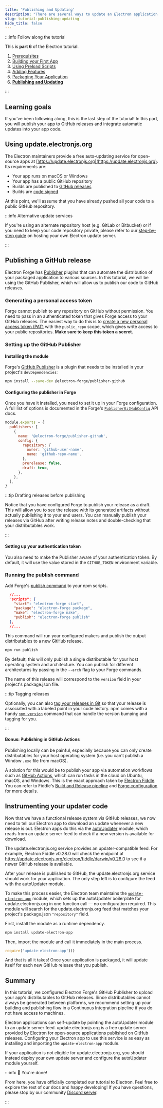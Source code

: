 ```yaml
---
title: 'Publishing and Updating'
description: "There are several ways to update an Electron application. The easiest and officially supported one is taking advantage of the built-in Squirrel framework and Electron's autoUpdater module."
slug: tutorial-publishing-updating
hide_title: false
---
```


:::info Follow along the tutorial

This is **part 6** of the Electron tutorial.

1. [Prerequisites][prerequisites]
1. [Building your First App][building your first app]
1. [Using Preload Scripts][preload]
1. [Adding Features][features]
1. [Packaging Your Application][packaging]
1. **[Publishing and Updating][updates]**

:::

## Learning goals

If you've been following along, this is the last step of the tutorial! In this part,
you will publish your app to GitHub releases and integrate automatic updates
into your app code.

## Using update.electronjs.org

The Electron maintainers provide a free auto-updating service for open-source apps
at [https://update.electronjs.org](https://update.electronjs.org). Its requirements are:

- Your app runs on macOS or Windows
- Your app has a public GitHub repository
- Builds are published to [GitHub releases]
- Builds are [code signed][code-signed]

At this point, we'll assume that you have already pushed all your
code to a public GitHub repository.

:::info Alternative update services

If you're using an alternate repository host (e.g. GitLab or Bitbucket) or if
you need to keep your code repository private, please refer to our
[step-by-step guide][update-server] on hosting your own Electron update server.

:::

## Publishing a GitHub release

Electron Forge has [Publisher] plugins that can automate the distribution
of your packaged application to various sources. In this tutorial, we will
be using the GitHub Publisher, which will allow us to publish
our code to GitHub releases.

### Generating a personal access token

Forge cannot publish to any repository on GitHub without permission. You
need to pass in an authenticated token that gives Forge access to
your GitHub releases. The easiest way to do this is to
[create a new personal access token (PAT)][new-pat]
with the `public_repo` scope, which gives write access to your public repositories.
**Make sure to keep this token a secret.**

### Setting up the GitHub Publisher

#### Installing the module

Forge's [GitHub Publisher] is a plugin that
needs to be installed in your project's `devDependencies`:

```sh npm2yarn
npm install --save-dev @electron-forge/publisher-github
```

#### Configuring the publisher in Forge

Once you have it installed, you need to set it up in your Forge
configuration. A full list of options is documented in the Forge's
[`PublisherGitHubConfig`] API docs.

```js title='forge.config.js'
module.exports = {
  publishers: [
    {
      name: '@electron-forge/publisher-github',
      config: {
        repository: {
          owner: 'github-user-name',
          name: 'github-repo-name',
        },
        prerelease: false,
        draft: true,
      },
    },
  ],
}
```

:::tip Drafting releases before publishing

Notice that you have configured Forge to publish your release as a draft.
This will allow you to see the release with its generated artifacts
without actually publishing it to your end users. You can manually
publish your releases via GitHub after writing release notes and
double-checking that your distributables work.

:::

#### Setting up your authentication token

You also need to make the Publisher aware of your authentication token.
By default, it will use the value stored in the `GITHUB_TOKEN` environment
variable.

### Running the publish command

Add Forge's [publish command] to your npm scripts.

```json {6} title='package.json'
  //...
  "scripts": {
    "start": "electron-forge start",
    "package": "electron-forge package",
    "make": "electron-forge make",
    "publish": "electron-forge publish"
  },
  //...
```

This command will run your configured makers and publish the output distributables to a new
GitHub release.

```sh npm2yarn
npm run publish
```

By default, this will only publish a single distributable for your host operating system and
architecture. You can publish for different architectures by passing in the `--arch` flag to your
Forge commands.

The name of this release will correspond to the `version` field in your project's package.json file.

:::tip Tagging releases

Optionally, you can also [tag your releases in Git][git-tag] so that your
release is associated with a labeled point in your code history. npm comes
with a handy [`npm version`](https://docs.npmjs.com/cli/v8/commands/npm-version)
command that can handle the version bumping and tagging for you.

:::

#### Bonus: Publishing in GitHub Actions

Publishing locally can be painful, especially because you can only create distributables
for your host operating system (i.e. you can't publish a Window `.exe` file from macOS).

A solution for this would be to publish your app via automation workflows
such as [GitHub Actions], which can run tasks in the
cloud on Ubuntu, macOS, and Windows. This is the exact approach taken by [Electron Fiddle].
You can refer to Fiddle's [Build and Release pipeline][fiddle-build]
and [Forge configuration][fiddle-forge-config]
for more details.

## Instrumenting your updater code

Now that we have a functional release system via GitHub releases, we now need to tell our
Electron app to download an update whenever a new release is out. Electron apps do this
via the [autoUpdater] module, which reads from an update server feed to check if a new version
is available for download.

The update.electronjs.org service provides an updater-compatible feed. For example, Electron
Fiddle v0.28.0 will check the endpoint at https://update.electronjs.org/electron/fiddle/darwin/v0.28.0
to see if a newer GitHub release is available.

After your release is published to GitHub, the update.electronjs.org service should work
for your application. The only step left is to configure the feed with the autoUpdater module.

To make this process easier, the Electron team maintains the [`update-electron-app`] module,
which sets up the autoUpdater boilerplate for update.electronjs.org in one function
call — no configuration required. This module will search for the update.electronjs.org
feed that matches your project's package.json `"repository"` field.

First, install the module as a runtime dependency.

```sh npm2yarn
npm install update-electron-app
```

Then, import the module and call it immediately in the main process.

```js title='main.js'
require('update-electron-app')()
```

And that is all it takes! Once your application is packaged, it will update itself for each new
GitHub release that you publish.

## Summary

In this tutorial, we configured Electron Forge's GitHub Publisher to upload your app's
distributables to GitHub releases. Since distributables cannot always be generated
between platforms, we recommend setting up your building and publishing flow
in a Continuous Integration pipeline if you do not have access to machines.

Electron applications can self-update by pointing the autoUpdater module to an update server feed.
update.electronjs.org is a free update server provided by Electron for open-source applications
published on GitHub releases. Configuring your Electron app to use this service is as easy as
installing and importing the `update-electron-app` module.

If your application is not eligible for update.electronjs.org, you should instead deploy your
own update server and configure the autoUpdater module yourself.

:::info 🌟 You're done!

From here, you have officially completed our tutorial to Electron. Feel free to explore the
rest of our docs and happy developing! If you have questions, please stop by our community
[Discord server].

:::

[autoupdater]: latest/api/auto-updater.md
[code-signed]: latest/tutorial/code-signing.md
[discord server]: https://discord.gg/electronjs
[electron fiddle]: https://electronjs.org/fiddle
[fiddle-build]: https://github.com/electron/fiddle/blob/master/.github/workflows/build.yaml
[fiddle-forge-config]: https://github.com/electron/fiddle/blob/master/forge.config.js
[github actions]: https://github.com/features/actions
[github publisher]: https://www.electronforge.io/config/publishers/github
[github releases]: https://docs.github.com/en/repositories/releasing-projects-on-github/managing-releases-in-a-repository
[git-tag]: https://git-scm.com/book/en/v2/Git-Basics-Tagging
[new-pat]: https://github.com/settings/tokens/new
[publish command]: https://www.electronforge.io/cli#publish
[publisher]: https://www.electronforge.io/config/publishers
[`publishergithubconfig`]: https://js.electronforge.io/publisher/github/interfaces/publishergithubconfig
[`update-electron-app`]: https://github.com/electron/update-electron-app
[update-server]: latest/tutorial/updates.md

<!-- Tutorial links -->

[prerequisites]: latest/tutorial/tutorial-1-prerequisites.md
[building your first app]: latest/tutorial/tutorial-2-first-app.md
[preload]: latest/tutorial/tutorial-3-preload.md
[features]: latest/tutorial/tutorial-4-adding-features.md
[packaging]: latest/tutorial/tutorial-5-packaging.md
[updates]: latest/tutorial/tutorial-6-publishing-updating.md

